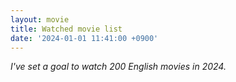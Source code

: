 ```yaml
---
layout: movie
title: Watched movie list
date: '2024-01-01 11:41:00 +0900'
---
```


_I've set a goal to watch 200 English movies in 2024._
